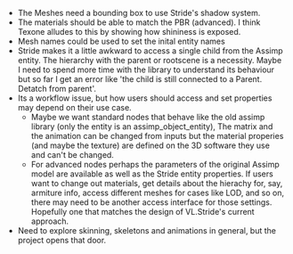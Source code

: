 - The Meshes need a bounding box to use Stride's shadow system.
- The materials should be able to match the PBR (advanced). I think Texone alludes to this by showing how shininess is exposed.
- Mesh names could be used to set the inital entity names
- Stride makes it a little awkward to access a single child from the Assimp entity. The hierarchy with the parent or rootscene is a necessity. Maybe I need to spend more time with the library to understand its behaviour but so far I get an error like 'the child is still connected to a Parent. Detatch from parent'.
- Its a workflow issue, but how users should access and set properties may depend on their use case. 
  - Maybe we want standard nodes that behave like the old assimp library (only the entity is an assimp_object_entity), The matrix and the animation can be changed from inputs but the material properies (and maybe the texture) are defined on the 3D software they use and can't be changed.
  - For advanced nodes perhaps the parameters of the original Assimp model are available as well as the Stride entity properties. If users want to change out materials, get details about the hierachy for, say, armiture info, access different meshes for cases like LOD, and so on, there may need to be another access interface for those settings. Hopefully one that matches the design of VL.Stride's current approach.
- Need to explore skinning, skeletons and animations in general, but the project opens that door.
